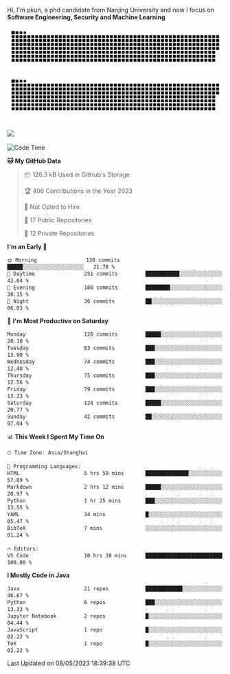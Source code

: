 Hi, I'm pkun, a phd candidate from Nanjing University and now I focus on **Software Engineering, Security and Machine Learning**

![GitHub Snake Light](https://github.com/pppppkun/pppppkun/blob/output/github-snake.svg#gh-light-mode-only)
![GitHub Snake dark](https://github.com/pppppkun/pppppkun/blob/output/github-snake-dark.svg#gh-dark-mode-only)

![](https://komarev.com/ghpvc/?username=pppppkun)
<!--START_SECTION:waka-->
![Code Time](http://img.shields.io/badge/Code%20Time-1%2C743%20hrs%2027%20mins-blue)

**🐱 My GitHub Data** 

> 📦 126.3 kB Used in GitHub's Storage 
 > 
> 🏆 406 Contributions in the Year 2023
 > 
> 🚫 Not Opted to Hire
 > 
> 📜 17 Public Repositories 
 > 
> 🔑 12 Private Repositories 
 > 
**I'm an Early 🐤** 

```text
🌞 Morning                130 commits         █████░░░░░░░░░░░░░░░░░░░░   21.78 % 
🌆 Daytime                251 commits         ███████████░░░░░░░░░░░░░░   42.04 % 
🌃 Evening                180 commits         ████████░░░░░░░░░░░░░░░░░   30.15 % 
🌙 Night                  36 commits          ██░░░░░░░░░░░░░░░░░░░░░░░   06.03 % 
```
📅 **I'm Most Productive on Saturday** 

```text
Monday                   120 commits         █████░░░░░░░░░░░░░░░░░░░░   20.10 % 
Tuesday                  83 commits          ███░░░░░░░░░░░░░░░░░░░░░░   13.90 % 
Wednesday                74 commits          ███░░░░░░░░░░░░░░░░░░░░░░   12.40 % 
Thursday                 75 commits          ███░░░░░░░░░░░░░░░░░░░░░░   12.56 % 
Friday                   79 commits          ███░░░░░░░░░░░░░░░░░░░░░░   13.23 % 
Saturday                 124 commits         █████░░░░░░░░░░░░░░░░░░░░   20.77 % 
Sunday                   42 commits          ██░░░░░░░░░░░░░░░░░░░░░░░   07.04 % 
```


📊 **This Week I Spent My Time On** 

```text
🕑︎ Time Zone: Asia/Shanghai

💬 Programming Languages: 
HTML                     5 hrs 59 mins       ██████████████░░░░░░░░░░░   57.09 % 
Markdown                 2 hrs 12 mins       █████░░░░░░░░░░░░░░░░░░░░   20.97 % 
Python                   1 hr 25 mins        ███░░░░░░░░░░░░░░░░░░░░░░   13.55 % 
YAML                     34 mins             █░░░░░░░░░░░░░░░░░░░░░░░░   05.47 % 
BibTeX                   7 mins              ░░░░░░░░░░░░░░░░░░░░░░░░░   01.24 % 

🔥 Editors: 
VS Code                  10 hrs 30 mins      █████████████████████████   100.00 % 
```

**I Mostly Code in Java** 

```text
Java                     21 repos            ████████████░░░░░░░░░░░░░   46.67 % 
Python                   6 repos             ███░░░░░░░░░░░░░░░░░░░░░░   13.33 % 
Jupyter Notebook         2 repos             █░░░░░░░░░░░░░░░░░░░░░░░░   04.44 % 
JavaScript               1 repo              █░░░░░░░░░░░░░░░░░░░░░░░░   02.22 % 
TeX                      1 repo              █░░░░░░░░░░░░░░░░░░░░░░░░   02.22 % 
```




 Last Updated on 08/05/2023 18:39:38 UTC
<!--END_SECTION:waka-->
